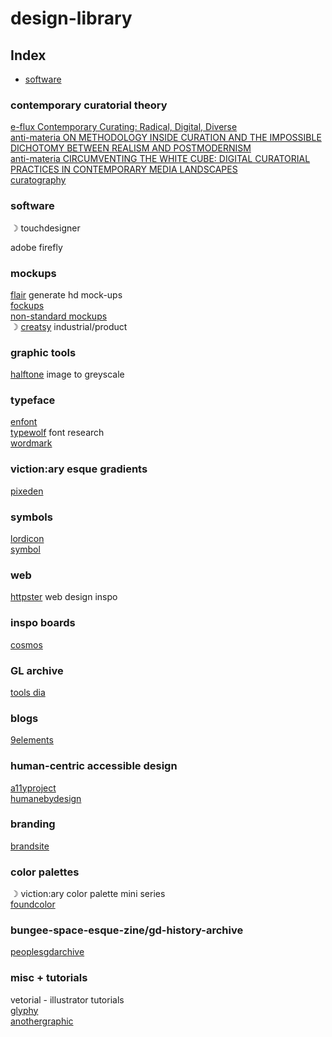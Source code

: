 # design-library

## Index
* [software](#software)


### contemporary curatorial theory 
[e-flux Contemporary Curating: Radical, Digital, Diverse](https://www.e-flux.com/announcements/447157/contemporary-curating-radical-digital-diverse/)\
[anti-materia ON METHODOLOGY INSIDE CURATION AND THE IMPOSSIBLE DICHOTOMY BETWEEN REALISM AND POSTMODERNISM](https://anti-materia.org/on-methodology-inside-curation-and-the-impossible-dichotomy-between-realism-and-postmodernism)\
[anti-materia CIRCUMVENTING THE WHITE CUBE: DIGITAL CURATORIAL PRACTICES IN CONTEMPORARY MEDIA LANDSCAPES](https://anti-materia.org/circumventing-the-white-cube)\
[curatography](https://curatography.org/6-3-en/)


### software 
☽ touchdesigner

adobe firefly 

### mockups 
[flair](https://flair.ai) generate hd mock-ups\
[fockups](https://fockups.com)\
[non-standard mockups](https://products.ls.graphics/longscroll-mockups)\
☽ [creatsy](https://creatsy.com) industrial/product

### graphic tools 
[halftone](https://halftone.xoihazard.com) image to greyscale

### typeface 
[enfont](https://enfont.javierarce.com)\
[typewolf](https://www.typewolf.com) font research\
[wordmark](https://wordmark.it)

### viction:ary esque gradients 
[pixeden](https://pixeden.com)

### symbols 
[lordicon](https://lordicon.com)\
[symbol](https://symbol.wtf)

### web 
[httpster](https://httpster.net) web design inspo

### inspo boards 
[cosmos](https://www.cosmos.so)  


### GL archive 
[tools dia](https://tools.dia.tv)

### blogs 
[9elements](https://9elements.com/blog/)

### human-centric accessible design 
[a11yproject](https://a11yproject.com)\
[humanebydesign](https://humanebydesign.com)


### branding
[brandsite](https://brandsite.design)


### color palettes
☽ viction:ary color palette mini series\
[foundcolor](https://foundcolor.co)

### bungee-space-esque-zine/gd-history-archive
[peoplesgdarchive](https://peoplesgdarchive.org)


### misc + tutorials 
vetorial - illustrator tutorials\
[glyphy](https://glyphy.io)\
[anothergraphic](https://anothergraphic)

